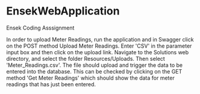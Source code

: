 # EnsekWebApplication
Ensek Coding Asssignment

In order to upload Meter Readings, run the application and in Swagger click on the POST method Upload Meter Readings.
Enter 'CSV' in the parameter input box and then click on the upload link. Navigate to the Solutions web directory, and 
select the folder Resources/Uploads. Then select 'Meter_Readings.csv'. The file should upload and trigger the data to
be entered into the database. This can be checked by clicking on the GET method 'Get Meter Readings' which should show the
data for meter readings that has just been entered.

